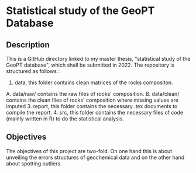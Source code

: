 
# Statistical study of the GeoPT Database
## Description
This is a GitHub directory linked to my master thesis, "statistical study of the GeoPT database", which shall be submitted in 2022. The repository is structured as follows :

1. data, this folder contains clean matrices of the rocks compositon.

  A. data/raw/ contains the raw files of rocks' composition.
  B. data/clean/ contains the clean files of rocks' composition where missing values are imputed
3. report, this folder contains the necessary .tex documents to compile the report.
4. src, this folder contains the necessary files of code (mainly written in R) to do the statistical analysis. 


## Objectives

The objectives of this project are two-fold. On one hand this is about unveiling the errors structures of geochemical data and on the other hand about spotting outliers. 
